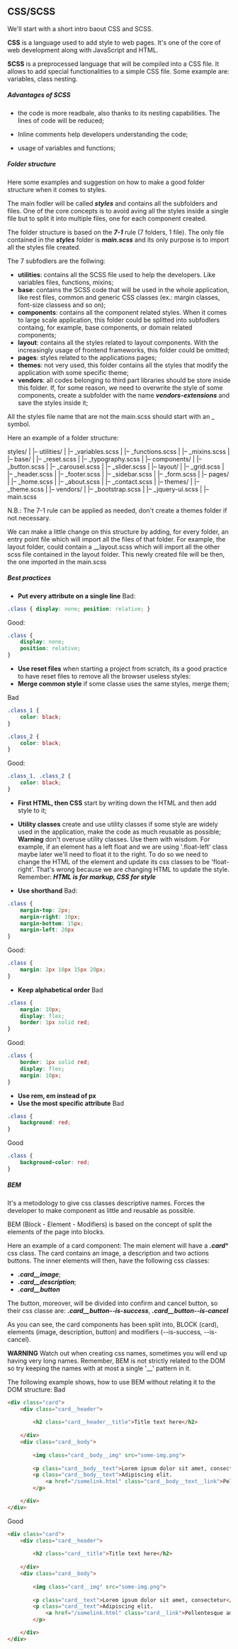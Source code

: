## CSS/SCSS

We'll start with a short intro baout CSS and SCSS.

**CSS** is a language used to add style to web pages. It's one of the core of web development along with JavaScript and HTML.

**SCSS** is a preprocessed language that will be compiled into a CSS file. It allows to add special functionalities to a simple CSS file. Some example are: variables, class nesting.

##### Advantages of SCSS
* the code is more readbale, also thanks to its nesting capabilities. The lines of code will be reduced;

* Inline comments help developers understanding the code;

* usage of variables and functions;

##### Folder structure

Here some examples and suggestion on how to make a good folder structure when it comes to styles.

The main fodler will be called *__styles__* and contains all the subfolders and files.
One of the core concepts is to avoid aving all the styles inside a single file but to split it into multiple files, one for each component created. 

The folder structure is based on the *__7-1__* rule (7 folders, 1 file).
The only file contained in the *__styles__* folder is *__main.scss__* and its only purpose is to import all the styles file created.

The 7 subfodlers are the follwing:

* **utilities**: contains all the SCSS file used to help the developers. Like variables files, functions, mixins;
* **base**: contains the SCSS code that will be used in the whole application, like rest files, common and generic CSS classes (ex.: margin classes, font-size classess and so on);
 * **components**: contains all the component related styles. When it comes to large scale application, this folder could be splitted into subfodlers containg, for example, base components, or domain related components;
* **layout**: contains all the styles related to layout components. With the increasingly usage of frontend frameworks, this folder could be omitted;
* **pages**: styles related to the applications pages;
* **themes**: not very used, this folder contains all the styles that modify the application with some specific theme;
* **vendors**: all codes belonging to third part libraries should be store inside this folder. If, for some reason, we need to overwrite the style of some components, create a subfolder with the name *__vendors-extensions__* and save the styles inside it;

All the styles file name that are not the main.scss should start with an _ symbol.

Here an example of a folder structure:

styles/
|
|– utilities/
|   |– _variables.scss
|   |– _functions.scss
|   |– _mixins.scss 
|
|– base/
|   |– _reset.scss
|   |– _typography.scss
|
|– components/
|   |– _button.scss 
|   |– _carousel.scss
|   |– _slider.scss 
|
|– layout/
|   |– _grid.scss
|   |– _header.scss
|   |– _footer.scss
|   |– _sidebar.scss
|   |– _form.scss
|
|– pages/
|   |– _home.scss
|   |– _about.scss
|   |– _contact.scss
|
|– themes/
|   |– _theme.scss
|
|– vendors/
|   |– _bootstrap.scss
|   |– _jquery-ui.scss
|
|– main.scss


N.B.: The 7-1 rule can be applied as needed, don't create a themes folder if not necessary.

We can make a little change on this structure by adding, for every folder, an entry point file which will import all the files of that folder.
For example, the layout folder, could contain a __layout.scss which will import all the other scss file contained in the layout folder.
This newly created file will be then, the one imported in the main.scss

##### Best practices
* **Put every attribute on a single line** 
Bad:
```css
.class { display: none; position: relative; }
```

Good:
```css
.class {
	display: none;
	position: relative;
}
```
* **Use reset files** when starting a project from scratch, its a good practice to have reset files to remove all the browser useless styles:
* **Merge common style** if some classe uses the same styles, merge them;

Bad
```css
.class_1 {
	color: black;
}

.class_2 {
	color: black;
}
```

Good:
```css
.class_1, .class_2 {
	color: black;
}
```
* **First HTML, then CSS** start by writing down the HTML and then add style to it;
* **Utility classes** create and use utility classes if some style are widely used in the application, make the code as much reusable as possible;
**Warning** don't overuse utility classes. Use them with wisdom.
For example, if an element has a left float and we are using '.float-left' class maybe later we'll need to float it to the right. To do so we need to change the HTML of the element and update its css classes to be 'float-right'. That's wrong because we are changing HTML to update the style.
Remember:
*__HTML is for markup, CSS for style__*

* **Use shorthand** 
Bad:
```css
.class {
	margin-top: 2px;
	margin-right: 10px;
	margin-bottom: 15px;
	margin-left: 20px
}
```

Good:
```css
.class {
	margin: 2px 10px 15px 20px;
}
```
* **Keep alphabetical order** 
Bad
```css
.class {
	margin: 10px;
	display: flex;
	border: 1px solid red;
}
```

Good:
```css
.class {
	border: 1px solid red;
	display: flex;
	margin: 10px;
}
```

* **Use rem, em instead of px**
* **Use the most specific attribute**
Bad
```css
.class {
    background: red;
}
```

Good
```css
.class {
    background-color: red;
}
```

##### BEM
It's a metodology to give css classes descriptive names. Forces the developer to make component as little and reusable as possible.

BEM (Block - Element - Modifiers) is based on the concept of split the elements of the page into blocks.

Here an example of a card component:
The main element will have a *__.card__** css class.
The card contains an image, a description and two actions buttons.
The inner elements will then, have the following css classes:
* *__.card\_\_image__*;
* *__.card\_\_description__*;
* *__.card\_\_button__*

The button, moreover, will be divided into confirm and cancel button, so their css classe are: *__.card\_\_button--is-success__*, *__.card\_\_button--is-cancel__*

As you can see, the card components has been split into, BLOCK (card), elements (image, description, button) and modifiers (--is-success, --is-cancel).

**WARNING**
Watch out when creating css names, sometimes you will end up having very long names. Remember, BEM is not strictly related to the DOM so try keeping the names with at most a single '__' pattern in it.

The following example shows, how to use BEM without relating it to the DOM structure:
Bad
```html
<div class="card">
    <div class="card__header">
        
        <h2 class="card__header__title">Title text here</h2>
    
    </div>
    <div class="card__body">
        
        <img class="card__body__img" src="some-img.png">
        
        <p class="card__body__text">Lorem ipsum dolor sit amet, consectetur</p>
        <p class="card__body__text">Adipiscing elit.
            <a href="/somelink.html" class="card__body__text__link">Pellentesque amet</a>
        </p>

    </div>
</div>
```

Good
```html
<div class="card">
    <div class="card__header">
        
        <h2 class="card__title">Title text here</h2>
    
    </div>
    <div class="card__body">
        
        <img class="card__img" src="some-img.png">
        
        <p class="card__text">Lorem ipsum dolor sit amet, consectetur</p>
        <p class="card__text">Adipiscing elit.
            <a href="/somelink.html" class="card__link">Pellentesque amet</a>
        </p>

    </div>
</div>
```